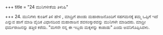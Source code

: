 +++
title = "24 ಮುನಿಗಳೀಕೆಯ ತಿಳುಹಿ"

+++
24. ಮುನಿಗಳು ಕುಂತಿಗೆ ತಿಳಿ ಹೇಳಿ , ಮಾದ್ರಿಗೆ ಪಾಂಡು ಮಹಾರಾಜನೊಂದಿಗೆ ಸಹಗಮನಕ್ಕೆ ತಮ್ಮ ಒಪ್ಪಿಗೆ ಇದೆ ಎನ್ನುವ ಹಾಗೆ ಮಾಡಿ ವೈದಿಕ ವಿಧಾನದಿಂದ ಮಹಾರಾಜನ ಶವಸಂಸ್ಕಾರವನ್ನು ಮುನಿಗಳೇ ಮಾಡಿದರು. ಮಾದ್ರೀ ಧರ್ಮರಾಜನನ್ನು ಹತ್ತಿರ ಕರೆದು. "ಮಗನೇ ನನ್ನ ಈ ಇಬ್ಬರು ಮಕ್ಕಳನ್ನು ಕಾಪಾಡು" ಎಂದು ಅವನಿಗೊಪ್ಪಿಸಿದಳು.